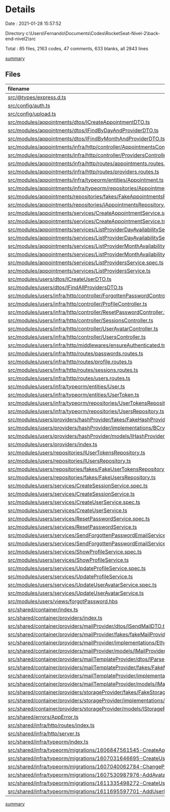 # Details

Date : 2021-01-28 15:57:52

Directory c:\Users\Fernando\Documents\Codes\RocketSeat-Nivel-2\back-end-nivel2\src

Total : 85 files,  2163 codes, 47 comments, 633 blanks, all 2843 lines

[summary](results.md)

## Files
| filename | language | code | comment | blank | total |
| :--- | :--- | ---: | ---: | ---: | ---: |
| [src/@types/express.d.ts](/src/@types/express.d.ts) | TypeScript | 7 | 1 | 1 | 9 |
| [src/config/auth.ts](/src/config/auth.ts) | TypeScript | 6 | 0 | 1 | 7 |
| [src/config/upload.ts](/src/config/upload.ts) | TypeScript | 16 | 0 | 5 | 21 |
| [src/modules/appointments/dtos/ICreateAppointmentDTO.ts](/src/modules/appointments/dtos/ICreateAppointmentDTO.ts) | TypeScript | 4 | 1 | 1 | 6 |
| [src/modules/appointments/dtos/IFindByDayAndProviderDTO.ts](/src/modules/appointments/dtos/IFindByDayAndProviderDTO.ts) | TypeScript | 6 | 1 | 1 | 8 |
| [src/modules/appointments/dtos/IFindByMonthAndProviderDTO.ts](/src/modules/appointments/dtos/IFindByMonthAndProviderDTO.ts) | TypeScript | 5 | 1 | 1 | 7 |
| [src/modules/appointments/infra/http/controller/AppointmentsController.ts](/src/modules/appointments/infra/http/controller/AppointmentsController.ts) | TypeScript | 16 | 1 | 7 | 24 |
| [src/modules/appointments/infra/http/controller/ProvidersController.ts](/src/modules/appointments/infra/http/controller/ProvidersController.ts) | TypeScript | 13 | 1 | 6 | 20 |
| [src/modules/appointments/infra/http/routes/appointments.routes.ts](/src/modules/appointments/infra/http/routes/appointments.routes.ts) | TypeScript | 8 | 1 | 6 | 15 |
| [src/modules/appointments/infra/http/routes/providers.routes.ts](/src/modules/appointments/infra/http/routes/providers.routes.ts) | TypeScript | 8 | 1 | 6 | 15 |
| [src/modules/appointments/infra/typeorm/entities/Appointment.ts](/src/modules/appointments/infra/typeorm/entities/Appointment.ts) | TypeScript | 27 | 1 | 9 | 37 |
| [src/modules/appointments/infra/typeorm/repositories/AppointmentsRepository.ts](/src/modules/appointments/infra/typeorm/repositories/AppointmentsRepository.ts) | TypeScript | 63 | 2 | 17 | 82 |
| [src/modules/appointments/repositories/fakes/FakeAppointmentsRepository.ts](/src/modules/appointments/repositories/fakes/FakeAppointmentsRepository.ts) | TypeScript | 54 | 1 | 15 | 70 |
| [src/modules/appointments/repositories/iAppointmentsRepository.ts](/src/modules/appointments/repositories/iAppointmentsRepository.ts) | TypeScript | 12 | 1 | 2 | 15 |
| [src/modules/appointments/services/CreateAppointmentService.spec.ts](/src/modules/appointments/services/CreateAppointmentService.spec.ts) | TypeScript | 32 | 0 | 9 | 41 |
| [src/modules/appointments/services/CreateAppointmentService.ts](/src/modules/appointments/services/CreateAppointmentService.ts) | TypeScript | 34 | 2 | 11 | 47 |
| [src/modules/appointments/services/ListProviderDayAvailabilityService.spec.ts](/src/modules/appointments/services/ListProviderDayAvailabilityService.spec.ts) | TypeScript | 44 | 1 | 10 | 55 |
| [src/modules/appointments/services/ListProviderDayAvailabilityService.ts](/src/modules/appointments/services/ListProviderDayAvailabilityService.ts) | TypeScript | 53 | 3 | 14 | 70 |
| [src/modules/appointments/services/ListProviderMonthAvailabilityService.spec.ts](/src/modules/appointments/services/ListProviderMonthAvailabilityService.spec.ts) | TypeScript | 74 | 1 | 18 | 93 |
| [src/modules/appointments/services/ListProviderMonthAvailabilityService.ts](/src/modules/appointments/services/ListProviderMonthAvailabilityService.ts) | TypeScript | 51 | 3 | 14 | 68 |
| [src/modules/appointments/services/ListProvidersService.spec.ts](/src/modules/appointments/services/ListProvidersService.spec.ts) | TypeScript | 31 | 1 | 9 | 41 |
| [src/modules/appointments/services/ListProvidersService.ts](/src/modules/appointments/services/ListProvidersService.ts) | TypeScript | 20 | 1 | 8 | 29 |
| [src/modules/users/dtos/ICreateUserDTO.ts](/src/modules/users/dtos/ICreateUserDTO.ts) | TypeScript | 5 | 0 | 1 | 6 |
| [src/modules/users/dtos/IFindAllProvidersDTO.ts](/src/modules/users/dtos/IFindAllProvidersDTO.ts) | TypeScript | 3 | 0 | 1 | 4 |
| [src/modules/users/infra/http/controller/ForgottenPasswordController.ts](/src/modules/users/infra/http/controller/ForgottenPasswordController.ts) | TypeScript | 13 | 0 | 6 | 19 |
| [src/modules/users/infra/http/controller/ProfileController.ts](/src/modules/users/infra/http/controller/ProfileController.ts) | TypeScript | 27 | 0 | 12 | 39 |
| [src/modules/users/infra/http/controller/ResetPasswordController.ts](/src/modules/users/infra/http/controller/ResetPasswordController.ts) | TypeScript | 11 | 0 | 6 | 17 |
| [src/modules/users/infra/http/controller/SessionsController.ts](/src/modules/users/infra/http/controller/SessionsController.ts) | TypeScript | 12 | 0 | 7 | 19 |
| [src/modules/users/infra/http/controller/UserAvatarController.ts](/src/modules/users/infra/http/controller/UserAvatarController.ts) | TypeScript | 13 | 0 | 5 | 18 |
| [src/modules/users/infra/http/controller/UsersController.ts](/src/modules/users/infra/http/controller/UsersController.ts) | TypeScript | 16 | 0 | 7 | 23 |
| [src/modules/users/infra/http/middlewares/ensureAuthenticated.ts](/src/modules/users/infra/http/middlewares/ensureAuthenticated.ts) | TypeScript | 28 | 0 | 11 | 39 |
| [src/modules/users/infra/http/routes/passwords.routes.ts](/src/modules/users/infra/http/routes/passwords.routes.ts) | TypeScript | 9 | 0 | 5 | 14 |
| [src/modules/users/infra/http/routes/profile.routes.ts](/src/modules/users/infra/http/routes/profile.routes.ts) | TypeScript | 9 | 0 | 6 | 15 |
| [src/modules/users/infra/http/routes/sessions.routes.ts](/src/modules/users/infra/http/routes/sessions.routes.ts) | TypeScript | 6 | 0 | 5 | 11 |
| [src/modules/users/infra/http/routes/users.routes.ts](/src/modules/users/infra/http/routes/users.routes.ts) | TypeScript | 18 | 0 | 6 | 24 |
| [src/modules/users/infra/typeorm/entities/User.ts](/src/modules/users/infra/typeorm/entities/User.ts) | TypeScript | 29 | 1 | 10 | 40 |
| [src/modules/users/infra/typeorm/entities/UserToken.ts](/src/modules/users/infra/typeorm/entities/UserToken.ts) | TypeScript | 23 | 1 | 7 | 31 |
| [src/modules/users/infra/typeorm/repositories/UserTokensRepository.ts](/src/modules/users/infra/typeorm/repositories/UserTokensRepository.ts) | TypeScript | 23 | 0 | 11 | 34 |
| [src/modules/users/infra/typeorm/repositories/UsersRepository.ts](/src/modules/users/infra/typeorm/repositories/UsersRepository.ts) | TypeScript | 45 | 0 | 17 | 62 |
| [src/modules/users/providers/hashProvider/fakes/FakeHashProvider.ts](/src/modules/users/providers/hashProvider/fakes/FakeHashProvider.ts) | TypeScript | 10 | 0 | 4 | 14 |
| [src/modules/users/providers/hashProvider/implementations/BCryptHashProvider.ts](/src/modules/users/providers/hashProvider/implementations/BCryptHashProvider.ts) | TypeScript | 11 | 0 | 4 | 15 |
| [src/modules/users/providers/hashProvider/models/IHashProvider.ts](/src/modules/users/providers/hashProvider/models/IHashProvider.ts) | TypeScript | 4 | 0 | 1 | 5 |
| [src/modules/users/providers/index.ts](/src/modules/users/providers/index.ts) | TypeScript | 4 | 0 | 3 | 7 |
| [src/modules/users/repositories/IUserTokensRepository.ts](/src/modules/users/repositories/IUserTokensRepository.ts) | TypeScript | 5 | 0 | 2 | 7 |
| [src/modules/users/repositories/IUsersRepository.ts](/src/modules/users/repositories/IUsersRepository.ts) | TypeScript | 10 | 0 | 2 | 12 |
| [src/modules/users/repositories/fakes/FakeUserTokensRepository.ts](/src/modules/users/repositories/fakes/FakeUserTokensRepository.ts) | TypeScript | 25 | 0 | 11 | 36 |
| [src/modules/users/repositories/fakes/FakeUsersRepository.ts](/src/modules/users/repositories/fakes/FakeUsersRepository.ts) | TypeScript | 37 | 0 | 19 | 56 |
| [src/modules/users/services/CreateSessionService.spec.ts](/src/modules/users/services/CreateSessionService.spec.ts) | TypeScript | 54 | 2 | 10 | 66 |
| [src/modules/users/services/CreateSessionService.ts](/src/modules/users/services/CreateSessionService.ts) | TypeScript | 44 | 0 | 15 | 59 |
| [src/modules/users/services/CreateUserService.spec.ts](/src/modules/users/services/CreateUserService.spec.ts) | TypeScript | 39 | 0 | 9 | 48 |
| [src/modules/users/services/CreateUserService.ts](/src/modules/users/services/CreateUserService.ts) | TypeScript | 33 | 1 | 12 | 46 |
| [src/modules/users/services/ResetPasswordService.spec.ts](/src/modules/users/services/ResetPasswordService.spec.ts) | TypeScript | 74 | 3 | 20 | 97 |
| [src/modules/users/services/ResetPasswordService.ts](/src/modules/users/services/ResetPasswordService.ts) | TypeScript | 38 | 2 | 16 | 56 |
| [src/modules/users/services/SendForgottenPasswordEmailService.spec.ts](/src/modules/users/services/SendForgottenPasswordEmailService.spec.ts) | TypeScript | 52 | 0 | 15 | 67 |
| [src/modules/users/services/SendForgottenPasswordEmailService.ts](/src/modules/users/services/SendForgottenPasswordEmailService.ts) | TypeScript | 48 | 2 | 13 | 63 |
| [src/modules/users/services/ShowProfileService.spec.ts](/src/modules/users/services/ShowProfileService.spec.ts) | TypeScript | 30 | 0 | 8 | 38 |
| [src/modules/users/services/ShowProfileService.ts](/src/modules/users/services/ShowProfileService.ts) | TypeScript | 22 | 1 | 9 | 32 |
| [src/modules/users/services/UpdateProfileService.spec.ts](/src/modules/users/services/UpdateProfileService.spec.ts) | TypeScript | 105 | 0 | 19 | 124 |
| [src/modules/users/services/UpdateProfileService.ts](/src/modules/users/services/UpdateProfileService.ts) | TypeScript | 56 | 1 | 16 | 73 |
| [src/modules/users/services/UpdateUserAvatarService.spec.ts](/src/modules/users/services/UpdateUserAvatarService.spec.ts) | TypeScript | 55 | 0 | 14 | 69 |
| [src/modules/users/services/UpdateUserAvatarService.ts](/src/modules/users/services/UpdateUserAvatarService.ts) | TypeScript | 32 | 1 | 14 | 47 |
| [src/modules/users/views/forgotPassword.hbs](/src/modules/users/views/forgotPassword.hbs) | Handlebars | 19 | 0 | 3 | 22 |
| [src/shared/container/index.ts](/src/shared/container/index.ts) | TypeScript | 21 | 0 | 8 | 29 |
| [src/shared/container/providers/index.ts](/src/shared/container/providers/index.ts) | TypeScript | 19 | 0 | 7 | 26 |
| [src/shared/container/providers/mailProvider/dtos/ISendMailDTO.ts](/src/shared/container/providers/mailProvider/dtos/ISendMailDTO.ts) | TypeScript | 11 | 0 | 3 | 14 |
| [src/shared/container/providers/mailProvider/fakes/fakeMailProvider.ts](/src/shared/container/providers/mailProvider/fakes/fakeMailProvider.ts) | TypeScript | 8 | 0 | 3 | 11 |
| [src/shared/container/providers/mailProvider/implementations/EtherealMailProvider.ts](/src/shared/container/providers/mailProvider/implementations/EtherealMailProvider.ts) | TypeScript | 47 | 0 | 7 | 54 |
| [src/shared/container/providers/mailProvider/models/IMailProvider.ts](/src/shared/container/providers/mailProvider/models/IMailProvider.ts) | TypeScript | 4 | 0 | 2 | 6 |
| [src/shared/container/providers/mailTemplateProvider/dtos/IParseMailTemplateDTO.ts](/src/shared/container/providers/mailTemplateProvider/dtos/IParseMailTemplateDTO.ts) | TypeScript | 7 | 0 | 2 | 9 |
| [src/shared/container/providers/mailTemplateProvider/fakes/FakeMailTemplateProvider.ts](/src/shared/container/providers/mailTemplateProvider/fakes/FakeMailTemplateProvider.ts) | TypeScript | 7 | 0 | 3 | 10 |
| [src/shared/container/providers/mailTemplateProvider/implementations/HandlebarsMailTemplateProvider.ts](/src/shared/container/providers/mailTemplateProvider/implementations/HandlebarsMailTemplateProvider.ts) | TypeScript | 17 | 0 | 6 | 23 |
| [src/shared/container/providers/mailTemplateProvider/models/IMailTemplateProvider.ts](/src/shared/container/providers/mailTemplateProvider/models/IMailTemplateProvider.ts) | TypeScript | 4 | 0 | 2 | 6 |
| [src/shared/container/providers/storageProvider/fakes/FakeStorageProvider.ts](/src/shared/container/providers/storageProvider/fakes/FakeStorageProvider.ts) | TypeScript | 15 | 0 | 7 | 22 |
| [src/shared/container/providers/storageProvider/implementations/DiskStorageProvider.ts](/src/shared/container/providers/storageProvider/implementations/DiskStorageProvider.ts) | TypeScript | 23 | 0 | 7 | 30 |
| [src/shared/container/providers/storageProvider/models/IStorageProvider.ts](/src/shared/container/providers/storageProvider/models/IStorageProvider.ts) | TypeScript | 4 | 0 | 1 | 5 |
| [src/shared/errors/AppError.ts](/src/shared/errors/AppError.ts) | TypeScript | 9 | 0 | 4 | 13 |
| [src/shared/infra/http/routes/index.ts](/src/shared/infra/http/routes/index.ts) | TypeScript | 16 | 1 | 4 | 21 |
| [src/shared/infra/http/server.ts](/src/shared/infra/http/server.ts) | TypeScript | 32 | 2 | 9 | 43 |
| [src/shared/infra/typeorm/index.ts](/src/shared/infra/typeorm/index.ts) | TypeScript | 2 | 0 | 2 | 4 |
| [src/shared/infra/typeorm/migrations/1606847561545-CreateAppointments.ts](/src/shared/infra/typeorm/migrations/1606847561545-CreateAppointments.ts) | TypeScript | 43 | 1 | 3 | 47 |
| [src/shared/infra/typeorm/migrations/1607031646695-CreateUser.ts](/src/shared/infra/typeorm/migrations/1607031646695-CreateUser.ts) | TypeScript | 47 | 1 | 3 | 51 |
| [src/shared/infra/typeorm/migrations/1607040062784-ChangeProviderFieldToProviderId.ts](/src/shared/infra/typeorm/migrations/1607040062784-ChangeProviderFieldToProviderId.ts) | TypeScript | 42 | 2 | 6 | 50 |
| [src/shared/infra/typeorm/migrations/1607530987976-AddAvatarFieldsToUser.ts](/src/shared/infra/typeorm/migrations/1607530987976-AddAvatarFieldsToUser.ts) | TypeScript | 17 | 0 | 3 | 20 |
| [src/shared/infra/typeorm/migrations/1611335498272-CreateUserTokens.ts](/src/shared/infra/typeorm/migrations/1611335498272-CreateUserTokens.ts) | TypeScript | 53 | 0 | 3 | 56 |
| [src/shared/infra/typeorm/migrations/1611695597701-AddUserIdToAppointments.ts](/src/shared/infra/typeorm/migrations/1611695597701-AddUserIdToAppointments.ts) | TypeScript | 34 | 0 | 5 | 39 |

[summary](results.md)